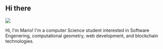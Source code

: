 ## Hi there 

<img src="https://previews.123rf.com/images/zsuriel1/zsuriel11709/zsuriel1170900084/86020217-mexico-city-landscape-view.jpg"> 

Hi, I'm Mario! I'm a computer Science student interested in Software Engenering, computational geometry, web development, and blockchain technologies.

<!--
**dogilla/dogilla** is a ✨ _special_ ✨ repository because its `README.md` (this file) appears on your GitHub profile.

Here are some ideas to get you started:

- 🔭 I’m currently working on ...
- 🌱 I’m currently learning ...
- 👯 I’m looking to collaborate on ...
- 🤔 I’m looking for help with ...
- 💬 Ask me about ...
- 📫 How to reach me: ...
- 😄 Pronouns: ...
- ⚡ Fun fact: ...
-->
